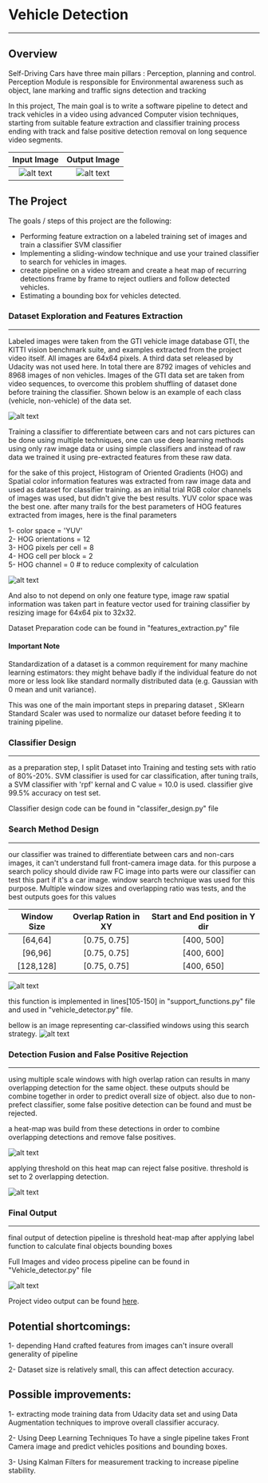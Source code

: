 # **Vehicle Detection**
---

[//]: # (Image References)

[image1]: ./output_images/test1_labeled_output "Final Labeled output of test image 1"
[image2]: ./output_images/test2_labeled_output "Final Labeled output of test image 2"
[image3]: ./output_images/test3_labeled_output "Final Labeled output of test image 3"
[image4]: ./output_images/test4_labeled_output "Final Labeled output of test image 4"
[image5]: ./output_images/test5_labeled_output "Final Labeled output of test image 5"
[image6]: ./output_images/test6_labeled_output "Final Labeled output of test image 6"
[image7]: ./test_images/test1.jpg "test image 1"
[image8]: ./test_images/test2.jpg "test image 2"
[image9]: ./readme_images/car_not_car.png "Dataset Exploration"
[image10]: ./readme_images/HOG_feature.png "HOG Features Extraction"
[image11]: ./output_images/test1_search_area "Window Search area"
[image12]: ./output_images/test1_classifier_output "Window Search area"
[image13]: ./output_images/test1_heat_map "Window Search area"
[image14]: ./output_images/heatmap_1.png "Heat map of test image 1"


Overview
---
Self-Driving Cars have three main pillars : Perception, planning and control. Perception Module is responsible for Environmental awareness such as object, lane marking and traffic signs detection and tracking

In this project, The main goal is to write a software pipeline to detect and track vehicles in a video using advanced Computer vision techniques, starting from suitable feature extraction and classifier training process ending with track and false positive detection removal on long sequence video segments.


| Input Image | Output Image 	| 
|:-------------:|:---------------------:| 
| ![alt text][image7]    	| ![alt text][image1]  			| 

The Project
---

The goals / steps of this project are the following:

* Performing feature extraction on a labeled training set of images and train a classifier SVM classifier
* Implementing a sliding-window technique and use your trained classifier to search for vehicles in images.
* create pipeline on a video stream and create a heat map of recurring detections frame by frame to reject outliers and follow detected vehicles.
* Estimating a bounding box for vehicles detected.

### **Dataset Exploration and Features Extraction**
---
Labeled images were taken from the GTI vehicle image database GTI, the KITTI vision benchmark suite, and examples extracted from the project video itself. All images are 64x64 pixels. A third data set released by Udacity was not used here. In total there are 8792 images of vehicles and 8968 images of non vehicles. Images of the GTI data set are taken from video sequences, to overcome this problem shuffling of dataset done before training the classifier. Shown below is an example of each class (vehicle, non-vehicle) of the data set. 

![alt text][image9]

Training a classifier to differentiate between cars and not cars pictures can be done using multiple techniques, one can use deep learning methods using only raw image data or using simple classifiers and instead of raw data we trained it using pre-extracted features from these raw data.

for the sake of this project, Histogram of Oriented Gradients (HOG) and Spatial color information features was extracted from raw image data and used as dataset for classifier training.
as an initial trial RGB color channels of images was used, but didn't give the best results. YUV color space was the best one.
after many trails for the best parameters of HOG features extracted from images, here is the final parameters

1- color space = 'YUV'  
2- HOG orientations = 12  
3- HOG pixels per cell = 8  
4- HOG cell per block = 2  
5- HOG channel = 0  # to reduce complexity of calculation

![alt text][image10]

And also to not depend on only one feature type,  image raw spatial information was taken part in feature vector used for training classifier by resizing image for 64x64 pix to 32x32.

Dataset Preparation code can be found in "features_extraction.py" file    
    
#### **Important Note**
Standardization of a dataset is a common requirement for many machine learning estimators: they might behave badly if the individual feature do not more or less look like standard normally distributed data (e.g. Gaussian with 0 mean and unit variance).

This was one of the main important steps in preparing dataset , SKlearn Standard Scaler was used to normalize our dataset before feeding it to training pipeline.

### **Classifier Design**
---
as a preparation step, I split Dataset into Training and testing sets with ratio of 80%-20%.
SVM classifier is used for car classification, after tuning trails, a SVM classifier with 'rpf' kernal and C value = 10.0 is used. classifier give 99.5% accuracy on test set.

Classifier design code can be found in "classifer_design.py" file  

### **Search Method Design**
---
our classifier was trained to differentiate between cars and non-cars images, it can't understand full front-camera image data. for this purpose a search policy should divide raw FC image into parts were our classifier can test this part if it's a car image. window search technique was used for this purpose. 
Multiple window sizes and overlapping ratio was tests, and the best outputs goes for this values

| Window Size 	| Overlap Ration in XY 	| Start and End position in Y dir | 
|:-------------:|:---------------------:|:---------------------:| 
| [64,64]    	| [0.75, 0.75]   	| [400, 500]	|
| [96,96]   	| [0.75, 0.75] 		| [400, 600]	|
| [128,128]	| [0.75, 0.75]		| [400, 650]	|

![alt text][image11]

this function is implemented in lines[105-150] in "support_functions.py" file and used in "vehicle_detector.py" file.

bellow is an image representing car-classified windows using this search strategy.
![alt text][image12]


### **Detection Fusion and False Positive Rejection**
---
using multiple scale windows with high overlap ration can results in many overlapping detection for the same object. these outputs should be combine together in order to predict overall size of object. also due to non-prefect classifier, some false positive detection can be found and must be rejected.

a heat-map was build  from these detections in order to combine overlapping detections and remove false positives.

![alt text][image14] 

applying threshold on this heat map can reject false positive. threshold is set to 2 overlapping detection.

![alt text][image13]

### **Final Output**
---
final output of detection pipeline is threshold heat-map after applying label function to calculate final objects bounding boxes


Full Images and video process pipeline can be found in "Vehicle_detector.py" file

![alt text][image1]

Project video output can be found [here](http://www.cvlibs.net/datasets/kitti/). 

Potential shortcomings:
---
1- depending Hand crafted features from images can't insure overall generality of pipeline

2- Dataset size is relatively small, this can affect detection accuracy.


Possible improvements:
---
1- extracting mode training data from Udacity data set and using Data Augmentation techniques to improve overall classifier accuracy.  

2- Using Deep Learning Techniques To have a single pipeline takes Front Camera image and predict vehicles positions and bounding boxes.

3- Using Kalman Filters for measurement tracking to increase pipeline stability.